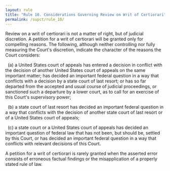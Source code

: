 ```yaml
---
layout: rule
title: "Rule 10. Considerations Governing Review on Writ of Certiorari"
permalink: /supct/rule_10/
---
```


Review on a writ of certiorari is not a matter of right, but of judicial discretion. A petition for a writ of certiorari will be granted only for compelling reasons. The following, although neither controlling nor fully measuring the Court's discretion, indicate the character of the reasons the Court considers:


&nbsp;&nbsp;(a) a United States court of appeals has entered a decision in conflict with the decision of another United States court of appeals on the same important matter; has decided an important federal question in a way that conflicts with a decision by a state court of last resort; or has so far departed from the accepted and usual course of judicial proceedings, or sanctioned such a departure by a lower court, as to call for an exercise of this Court's supervisory power;


&nbsp;&nbsp;(b) a state court of last resort has decided an important federal question in a way that conflicts with the decision of another state court of last resort or of a United States court of appeals;


&nbsp;&nbsp;(c) a state court or a United States court of appeals has decided an important question of federal law that has not been, but should be, settled by this Court, or has decided an important federal question in a way that conflicts with relevant decisions of this Court.


A petition for a writ of certiorari is rarely granted when the asserted error consists of erroneous factual findings or the misapplication of a properly stated rule of law.